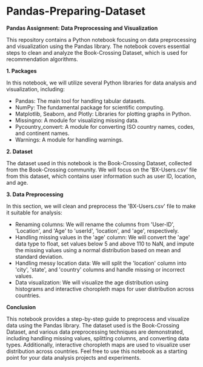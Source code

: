 # Pandas-Preparing-Dataset
**Pandas Assignment: Data Preprocessing and Visualization**

This repository contains a Python notebook focusing on data preprocessing and visualization using the Pandas library. The notebook covers essential steps to clean and analyze the Book-Crossing Dataset, which is used for recommendation algorithms.

**1. Packages**

In this notebook, we will utilize several Python libraries for data analysis and visualization, including:
- Pandas: The main tool for handling tabular datasets.
- NumPy: The fundamental package for scientific computing.
- Matplotlib, Seaborn, and Plotly: Libraries for plotting graphs in Python.
- Missingno: A module for visualizing missing data.
- Pycountry_convert: A module for converting ISO country names, codes, and continent names.
- Warnings: A module for handling warnings.

**2. Dataset**

The dataset used in this notebook is the Book-Crossing Dataset, collected from the Book-Crossing community. We will focus on the 'BX-Users.csv' file from this dataset, which contains user information such as user ID, location, and age.

**3. Data Preprocessing**

In this section, we will clean and preprocess the 'BX-Users.csv' file to make it suitable for analysis:
- Renaming columns: We will rename the columns from 'User-ID', 'Location', and 'Age' to 'userId', 'location', and 'age', respectively.
- Handling missing values in the 'age' column: We will convert the 'age' data type to float, set values below 5 and above 110 to NaN, and impute the missing values using a normal distribution based on mean and standard deviation.
- Handling messy location data: We will split the 'location' column into 'city', 'state', and 'country' columns and handle missing or incorrect values.
- Data visualization: We will visualize the age distribution using histograms and interactive choropleth maps for user distribution across countries.

**Conclusion**

This notebook provides a step-by-step guide to preprocess and visualize data using the Pandas library. The dataset used is the Book-Crossing Dataset, and various data preprocessing techniques are demonstrated, including handling missing values, splitting columns, and converting data types. Additionally, interactive choropleth maps are used to visualize user distribution across countries. Feel free to use this notebook as a starting point for your data analysis projects and experiments.
